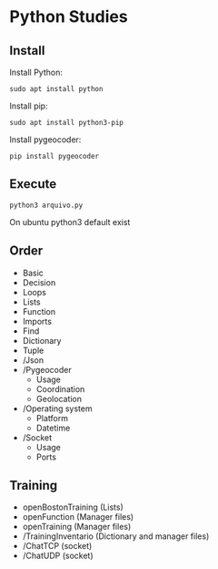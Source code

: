 # Python Studies


## Install
Install Python:

`sudo apt install python`

Install pip:

`sudo apt install python3-pip`

Install pygeocoder:

`pip install pygeocoder`

## Execute
`python3 arquivo.py`

On ubuntu python3 default exist


## Order
- Basic
- Decision
- Loops
- Lists
- Function
- Imports
- Find
- Dictionary
- Tuple
- /Json
- /Pygeocoder
    - Usage
    - Coordination
    - Geolocation
- /Operating system
    - Platform
    - Datetime
- /Socket
    - Usage
    - Ports


## Training
- openBostonTraining (Lists)
- openFunction  (Manager files)
- openTraining (Manager files)
- /TrainingInventario (Dictionary and manager files)
- /ChatTCP (socket)
- /ChatUDP (socket)